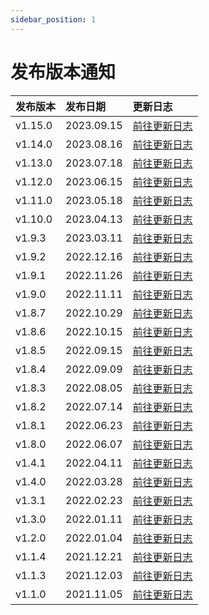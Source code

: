 ```yaml
---
sidebar_position: 1
---
```


# 发布版本通知

|发布版本|发布日期|更新日志|
|:---|:----|:----|
|v1.15.0|2023.09.15|[前往更新日志](version/v1.15.x/v1.15.0)|
|v1.14.0|2023.08.16|[前往更新日志](version/v1.14.x/v1.14.0)|
|v1.13.0|2023.07.18|[前往更新日志](version/v1.13.x/v1.13.0)|
|v1.12.0|2023.06.15|[前往更新日志](version/v1.12.x/v1.12.0)|
|v1.11.0|2023.05.18|[前往更新日志](version/v1.11.x/v1.11.0)|
|v1.10.0|2023.04.13|[前往更新日志](version/v1.10.x/v1.10.0)|
|v1.9.3|2023.03.11|[前往更新日志](version/v1.9.x/v1.9.3)|
|v1.9.2|2022.12.16|[前往更新日志](version/v1.9.x/v1.9.2)|
|v1.9.1|2022.11.26|[前往更新日志](version/v1.9.x/v1.9.1)|
|v1.9.0|2022.11.11|[前往更新日志](version/v1.9.x/v1.9.0)|
|v1.8.7|2022.10.29|[前往更新日志](version/v1.8.x/v1.8.7)|
|v1.8.6|2022.10.15|[前往更新日志](version/v1.8.x/v1.8.6)|
|v1.8.5|2022.09.15|[前往更新日志](version/v1.8.x/v1.8.5)|
|v1.8.4|2022.09.09|[前往更新日志](version/v1.8.x/v1.8.4)|
|v1.8.3|2022.08.05|[前往更新日志](version/v1.8.x/v1.8.3)|
|v1.8.2|2022.07.14|[前往更新日志](version/v1.8.x/v1.8.2)|
|v1.8.1|2022.06.23|[前往更新日志](version/v1.8.x/v1.8.1)|
|v1.8.0|2022.06.07|[前往更新日志](version/v1.8.x/v1.8.0)|
|v1.4.1|2022.04.11|[前往更新日志](version/v1.4.x/v1.4.1)|
|v1.4.0|2022.03.28|[前往更新日志](version/v1.4.x/v1.4.0)|
|v1.3.1|2022.02.23|[前往更新日志](version/v1.3.x/v1.3.1)|
|v1.3.0|2022.01.11|[前往更新日志](version/v1.3.x/v1.3.0)|
|v1.2.0|2022.01.04|[前往更新日志](version/v1.2.0)|
|v1.1.4|2021.12.21|[前往更新日志](version/v1.1.x/v1.1.4)|
|v1.1.3|2021.12.03|[前往更新日志](version/v1.1.x/v1.1.3)|
|v1.1.0|2021.11.05|[前往更新日志](version/v1.1.x/v1.1.0)|
